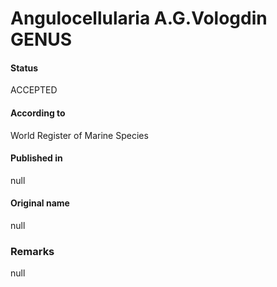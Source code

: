 # Angulocellularia A.G.Vologdin GENUS

#### Status
ACCEPTED

#### According to
World Register of Marine Species

#### Published in
null

#### Original name
null

### Remarks
null